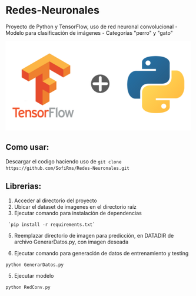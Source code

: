 # Redes-Neuronales
Proyecto de Python y TensorFlow, uso de red neuronal convolucional - Modelo para clasificación de imágenes - Categorías "perro" y "gato" 

![TensorFlow-Python](/images/TensorFlow-Python.png)


## Como usar:
Descargar el codigo haciendo uso de `git clone https://github.com/SofiRms/Redes-Neuronales.git`

## Librerias:
1. Acceder al directorio del proyecto
2. Ubicar el dataset de imagenes en el directorio raíz
3. Ejecutar comando para instalación de dependencias
 ```shell
  `pip install -r requirements.txt`
```
5. Reemplazar directorio de imagen para predicción, en DATADIR de archivo GenerarDatos.py, con imagen deseada
 

6. Ejecutar comando para generación de datos de entrenamiento y testing
 ```shell
python GenerarDatos.py
```
5. Ejecutar modelo
 ```shell
python RedConv.py
```
